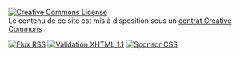 [![Creative Commons License](${BLOG_URL}/images/byncsa3.0-88x31.png)](http://creativecommons.org/licenses/by-nc-sa/3.0/deed.fr "Se rendre sur le site de Creative Commons pour en apprendre plus sur la licence CC-by-nc-sa")<br />
Le contenu de ce site est mis à disposition sous un [contrat Creative Commons](http://creativecommons.org/licenses/by-nc-sa/3.0 "Se rendre sur le site de Creative Commons pour en apprendre plus sur la licence CC-by-nc-sa")

[![Flux RSS][1]][5] [![Validation XHTML 1.1][2]][3] [![Sponsor CSS][4]][6]

 [1]: ${BLOG_URL}/images/rss.png (Abonnement RSS)
 [2]: ${BLOG_URL}/images/xhtml.jpg (Validation XHTML 1.1)
 [3]: http://validator.w3.org/check?uri=${BLOG_URL} (Vérifier la validité de ce site à l'aide du validateur du W3C)
 [4]: ${BLOG_URL}/images/css.jpg (Utilise du CSS)
 [5]: ${BLOG_URL}/rss.xml (Suivre le flux RSS)
 [6]: http://jigsaw.w3.org/css-validator/validator?uri=${BLOG_URL} (Vérifier la validité de ce site à l'aide du validateur du W3C)
